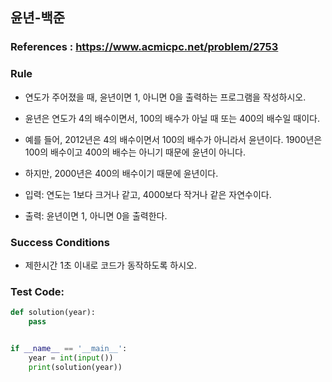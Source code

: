 ## 윤년-백준
### References : https://www.acmicpc.net/problem/2753

### Rule
* 연도가 주어졌을 때, 윤년이면 1, 아니면 0을 출력하는 프로그램을 작성하시오.

* 윤년은 연도가 4의 배수이면서, 100의 배수가 아닐 때 또는 400의 배수일 때이다.

* 예를 들어, 2012년은 4의 배수이면서 100의 배수가 아니라서 윤년이다. 1900년은 100의 배수이고 400의 배수는 아니기 때문에 윤년이 아니다. 

* 하지만, 2000년은 400의 배수이기 때문에 윤년이다.

* 입력: 연도는 1보다 크거나 같고, 4000보다 작거나 같은 자연수이다.

* 출력: 윤년이면 1, 아니면 0을 출력한다.

### Success Conditions

* 제한시간 1초 이내로 코드가 동작하도록 하시오.

### Test Code:
```python
def solution(year):
    pass


if __name__ == '__main__':
    year = int(input())
    print(solution(year))
```
